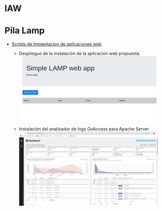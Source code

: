 # IAW
# Pila Lamp
- [Scripts de Implantacion de aplicaciones web](apache.sh)
  - Despliegue de la instalación de la aplicación web propuesta.
![images](aplicacion.png)

  - Instalación del analizador de logs GoAccess para Apache Server
![images](unnamed.png)
